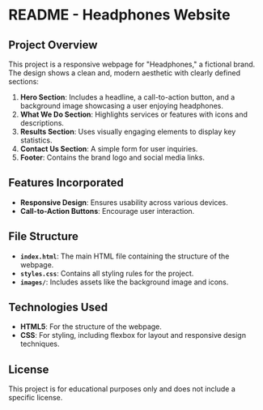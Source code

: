 # README - Headphones Website

## Project Overview
This project is a responsive webpage for "Headphones," a fictional brand. The design shows a clean and, modern aesthetic with clearly defined sections: 
1. **Hero Section**: Includes a headline, a call-to-action button, and a background image showcasing a user enjoying headphones.
2. **What We Do Section**: Highlights services or features with icons and descriptions.
3. **Results Section**: Uses visually engaging elements to display key statistics.
4. **Contact Us Section**: A simple form for user inquiries.
5. **Footer**: Contains the brand logo and social media links.

## Features Incorporated
- **Responsive Design**: Ensures usability across various devices.
- **Call-to-Action Buttons**: Encourage user interaction.

## File Structure
- **`index.html`**: The main HTML file containing the structure of the webpage.
- **`styles.css`**: Contains all styling rules for the project.
- **`images/`**: Includes assets like the background image and icons.

## Technologies Used
- **HTML5**: For the structure of the webpage.
- **CSS**: For styling, including flexbox for layout and responsive design techniques.

## License
This project is for educational purposes only and does not include a specific license.
